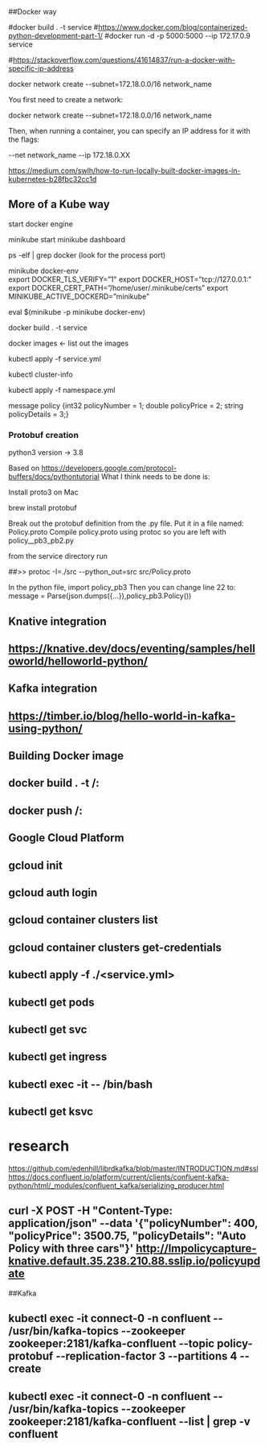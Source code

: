 
##Docker way

#docker build . -t service
#https://www.docker.com/blog/containerized-python-development-part-1/
#docker run -d -p 5000:5000 --ip 172.17.0.9 service

#https://stackoverflow.com/questions/41614837/run-a-docker-with-specific-ip-address

docker network create --subnet=172.18.0.0/16 network_name


You first need to create a network:

docker network create --subnet=172.18.0.0/16 network_name

Then, when running a container, you can specify an IP address for it with the flags:

--net network_name --ip 172.18.0.XX

https://medium.com/swlh/how-to-run-locally-built-docker-images-in-kubernetes-b28fbc32cc1d


## More of a Kube way

start docker engine

minikube start
minikube dashboard

ps -elf | grep docker  (look for the process port)

minikube docker-env          
export DOCKER_TLS_VERIFY=”1"
export DOCKER_HOST=”tcp://127.0.0.1:<port number>"
export DOCKER_CERT_PATH=”/home/user/.minikube/certs”
export MINIKUBE_ACTIVE_DOCKERD=”minikube”

eval $(minikube -p minikube docker-env)

docker build . -t service

docker images <- list out the images

kubectl apply -f service.yml

kubectl cluster-info

kubectl apply -f namespace.yml


message policy  {int32 policyNumber = 1;  double policyPrice = 2;  string policyDetails = 3;}


### Protobuf creation ######################################

python3 version -> 3.8

Based on https://developers.google.com/protocol-buffers/docs/pythontutorial
What I think needs to be done is:

Install proto3 on Mac

  brew install protobuf

Break out the protobuf definition from the .py file. Put it in a file named: Policy.proto  Compile policy.proto using protoc so you are left with policy__pb3_pb2.py

from the service directory run

##>> protoc -I=./src --python_out=src src/Policy.proto

In the python file, import policy_pb3
Then you can change line 22 to: message = Parse(json.dumps({…}),policy_pb3.Policy())


## Knative integration

## https://knative.dev/docs/eventing/samples/helloworld/helloworld-python/

## Kafka integration

## https://timber.io/blog/hello-world-in-kafka-using-python/


## Building Docker image

##  docker build . -t <docker hub account name>/<imagename>:<version>

##  docker push <docker hub account name>/<imagename>:<version>

## Google Cloud Platform

## gcloud init
## gcloud auth login

## gcloud container clusters list

## gcloud container clusters get-credentials <cluster>

## kubectl apply -f ./<service.yml>

## kubectl get pods
## kubectl get svc
## kubectl get ingress

## kubectl exec -it <pod> -- /bin/bash

## kubectl get ksvc


# research
https://github.com/edenhill/librdkafka/blob/master/INTRODUCTION.md#ssl
https://docs.confluent.io/platform/current/clients/confluent-kafka-python/html/_modules/confluent_kafka/serializing_producer.html


## curl -X POST -H "Content-Type: application/json" --data '{"policyNumber": 400, "policyPrice": 3500.75, "policyDetails": "Auto Policy with three cars"}' http://lmpolicycapture-knative.default.35.238.210.88.sslip.io/policyupdate

##Kafka

## kubectl exec -it connect-0 -n confluent -- /usr/bin/kafka-topics --zookeeper zookeeper:2181/kafka-confluent --topic   policy-protobuf --replication-factor 3 --partitions 4 --create

## kubectl exec -it connect-0 -n confluent -- /usr/bin/kafka-topics --zookeeper zookeeper:2181/kafka-confluent --list | grep -v confluent
